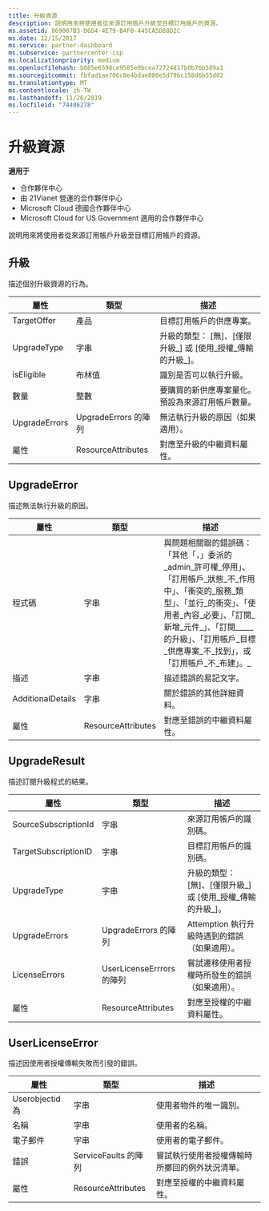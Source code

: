 ```yaml
---
title: 升級資源
description: 說明用來將使用者從來源訂用帳戶升級至目標訂用帳戶的資源。
ms.assetid: 869007B3-D6D4-4E79-B4F0-445CA5D88D2C
ms.date: 12/15/2017
ms.service: partner-dashboard
ms.subservice: partnercenter-csp
ms.localizationpriority: medium
ms.openlocfilehash: b085e6598ce9585e0bcea72724817b0b76b589a1
ms.sourcegitcommit: fbfad1ae706c8e4bdae080e5d79bc158d6b55d02
ms.translationtype: MT
ms.contentlocale: zh-TW
ms.lasthandoff: 11/26/2019
ms.locfileid: "74486278"
---
```

# <a name="upgrade-resources"></a>升級資源


**適用于**

- 合作夥伴中心
- 由 21Vianet 營運的合作夥伴中心
- Microsoft Cloud 德國合作夥伴中心
- Microsoft Cloud for US Government 適用的合作夥伴中心

說明用來將使用者從來源訂用帳戶升級至目標訂用帳戶的資源。

## <a name="span-idupgradespan-idupgradespan-idupgradeupgrade"></a><span id="Upgrade"/><span id="upgrade"/><span id="UPGRADE"/>升級


描述個別升級資源的行為。

| 屬性      | 類型                   | 描述                                                                                  |
|---------------|------------------------|----------------------------------------------------------------------------------------------|
| TargetOffer   | 產品                  | 目標訂用帳戶的供應專案。                                                        |
| UpgradeType   | 字串                 | 升級的類型： [無]、[僅限升級\_] 或 [使用\_授權\_傳輸的升級\_]。         |
| isEligible    | 布林值                | 識別是否可以執行升級。                                                  |
| 數量      | 整數                | 要購買的新供應專案量化。 預設為來源訂用帳戶數量。 |
| UpgradeErrors | UpgradeErrors 的陣列 | 無法執行升級的原因（如果適用）。                                      |
| 屬性    | ResourceAttributes     | 對應至升級的中繼資料屬性。                                        |

 

## <a name="span-idupgradeerrorspan-idupgradeerrorspan-idupgradeerrorupgradeerror"></a><span id="UpgradeError"/><span id="upgradeerror"/><span id="UPGRADEERROR"/>UpgradeError


描述無法執行升級的原因。

| 屬性          | 類型               | 描述                                                                                                                                                                                                                                                                                                                                                                                     |
|-------------------|--------------------|-------------------------------------------------------------------------------------------------------------------------------------------------------------------------------------------------------------------------------------------------------------------------------------------------------------------------------------------------------------------------------------------------|
| 程式碼              | 字串             | 與問題相關聯的錯誤碼：「其他「，」委派的\_admin\_許可權\_停用」、「訂用帳戶\_狀態\_不\_作用中」、「衝突的\_服務\_類型」、「並行\_的衝突」、「使用者\_內容\_必要」、「訂閱\_新增\_元件\_」、「訂閱\_\_\_\_\_的升級」、「訂用帳戶\_目標\_供應專案\_不\_找到」，或「訂用帳戶\_不\_布建」。\_ |
| 描述       | 字串             | 描述錯誤的易記文字。                                                                                                                                                                                                                                                                                                                                                             |
| AdditionalDetails | 字串             | 關於錯誤的其他詳細資料。                                                                                                                                                                                                                                                                                                                                                         |
| 屬性        | ResourceAttributes | 對應至錯誤的中繼資料屬性。                                                                                                                                                                                                                                                                                                                                             |

 

## <a name="span-idupgraderesultspan-idupgraderesultspan-idupgraderesultupgraderesult"></a><span id="UpgradeResult"/><span id="upgraderesult"/><span id="UPGRADERESULT"/>UpgradeResult


描述訂閱升級程式的結果。

| 屬性             | 類型                        | 描述                                                                          |
|----------------------|-----------------------------|--------------------------------------------------------------------------------------|
| SourceSubscriptionId | 字串                      | 來源訂用帳戶的識別碼。                                           |
| TargetSubscriptionID | 字串                      | 目標訂用帳戶的識別碼。                                           |
| UpgradeType          | 字串                      | 升級的類型： [無]、[僅限升級\_] 或 [使用\_授權\_傳輸的升級\_]。 |
| UpgradeErrors        | UpgradeErrors 的陣列      | Attemption 執行升級時遇到的錯誤（如果適用）。           |
| LicenseErrors        | UserLicenseErrrors 的陣列 | 嘗試遷移使用者授權時所發生的錯誤（如果適用）。          |
| 屬性           | ResourceAttributes          | 對應至授權的中繼資料屬性。                                |

 

## <a name="span-iduserlicenseerrorspan-iduserlicenseerrorspan-iduserlicenseerroruserlicenseerror"></a><span id="UserLicenseError"/><span id="userlicenseerror"/><span id="USERLICENSEERROR"/>UserLicenseError


描述因使用者授權傳輸失敗而引發的錯誤。

| 屬性     | 類型                   | 描述                                                               |
|--------------|------------------------|---------------------------------------------------------------------------|
| Userobjectid 為 | 字串                 | 使用者物件的唯一識別。                                 |
| 名稱         | 字串                 | 使用者的名稱。                                                     |
| 電子郵件        | 字串                 | 使用者的電子郵件。                                                    |
| 錯誤       | ServiceFaults 的陣列 | 嘗試執行使用者授權傳輸時所擲回的例外狀況清單。 |
| 屬性   | ResourceAttributes     | 對應至授權的中繼資料屬性。                     |

 

 

 




